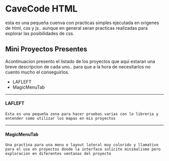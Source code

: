 # CaveCode HTML

esta es una pequeña cuenva con practicas simples ejecutada en origenes de html, css y js.. aunque en general seran practicas realizadas para explorar las posibilidades de css.

## Mini Proyectos Presentes
 
Acontinuacion presento el listado de los proyectos que aqui estaran una breve descripcion de cada uno.. para que a la hora de necesitarlos no cuento mucho el conseguirlos.

* LAFLEFT 
* MagicMenuTab

___

#### LAFLEFT

    Esta es una pequeña zona para hacer pruebas varias con lo libreria y entender como utilizar los mapas en mis proyectos

___

#### MagicMenuTab
    Una practina para una menu o layout lateral muy colorido y llamativo para el uso en proyectos donde la interface solicite minimalismo pero exploracion en diferentes ventanas del proyecto
